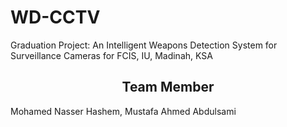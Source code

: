 # WD-CCTV
Graduation Project: An Intelligent Weapons Detection System for Surveillance Cameras
for FCIS, IU, Madinah, KSA
## <div align="center">Team Member</div>
Mohamed Nasser Hashem, Mustafa Ahmed Abdulsami
